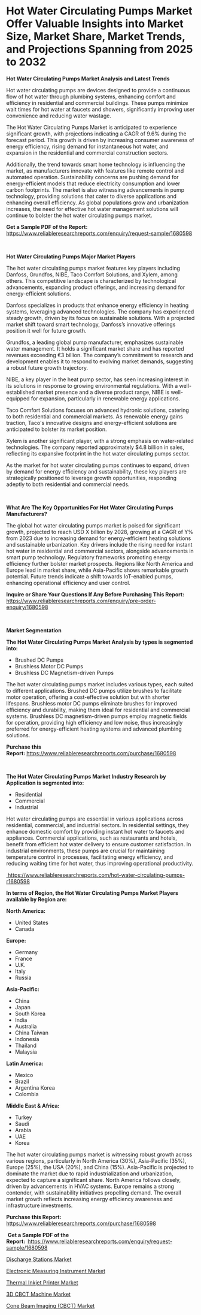 <p><h1>Hot Water Circulating Pumps Market Offer Valuable Insights into Market Size, Market Share, Market Trends, and Projections Spanning from 2025 to 2032</h1></p><p><strong>Hot Water Circulating Pumps Market Analysis and Latest Trends</strong></p>
<p><p>Hot water circulating pumps are devices designed to provide a continuous flow of hot water through plumbing systems, enhancing comfort and efficiency in residential and commercial buildings. These pumps minimize wait times for hot water at faucets and showers, significantly improving user convenience and reducing water wastage.</p><p>The Hot Water Circulating Pumps Market is anticipated to experience significant growth, with projections indicating a CAGR of 9.6% during the forecast period. This growth is driven by increasing consumer awareness of energy efficiency, rising demand for instantaneous hot water, and expansion in the residential and commercial construction sectors. </p><p>Additionally, the trend towards smart home technology is influencing the market, as manufacturers innovate with features like remote control and automated operation. Sustainability concerns are pushing demand for energy-efficient models that reduce electricity consumption and lower carbon footprints. The market is also witnessing advancements in pump technology, providing solutions that cater to diverse applications and enhancing overall efficiency. As global populations grow and urbanization increases, the need for effective hot water management solutions will continue to bolster the hot water circulating pumps market.</p></p>
<p><strong>Get a Sample PDF of the Report:&nbsp;</strong> <a href="https://www.reliableresearchreports.com/enquiry/request-sample/1680598?utm_campaign=31&utm_medium=2&utm_source=Github&utm_content=ia&utm_term=24032025&utm_id=hot-water-circulating-pumps">https://www.reliableresearchreports.com/enquiry/request-sample/1680598</a></p>
<p>&nbsp;</p>
<p><strong>Hot Water Circulating Pumps Major Market Players</strong></p>
<p><p>The hot water circulating pumps market features key players including Danfoss, Grundfos, NIBE, Taco Comfort Solutions, and Xylem, among others. This competitive landscape is characterized by technological advancements, expanding product offerings, and increasing demand for energy-efficient solutions.</p><p>Danfoss specializes in products that enhance energy efficiency in heating systems, leveraging advanced technologies. The company has experienced steady growth, driven by its focus on sustainable solutions. With a projected market shift toward smart technology, Danfoss’s innovative offerings position it well for future growth.</p><p>Grundfos, a leading global pump manufacturer, emphasizes sustainable water management. It holds a significant market share and has reported revenues exceeding €3 billion. The company’s commitment to research and development enables it to respond to evolving market demands, suggesting a robust future growth trajectory.</p><p>NIBE, a key player in the heat pump sector, has seen increasing interest in its solutions in response to growing environmental regulations. With a well-established market presence and a diverse product range, NIBE is well-equipped for expansion, particularly in renewable energy applications.</p><p>Taco Comfort Solutions focuses on advanced hydronic solutions, catering to both residential and commercial markets. As renewable energy gains traction, Taco's innovative designs and energy-efficient solutions are anticipated to bolster its market position.</p><p>Xylem is another significant player, with a strong emphasis on water-related technologies. The company reported approximately $4.8 billion in sales, reflecting its expansive footprint in the hot water circulating pumps sector.</p><p>As the market for hot water circulating pumps continues to expand, driven by demand for energy efficiency and sustainability, these key players are strategically positioned to leverage growth opportunities, responding adeptly to both residential and commercial needs.</p></p>
<p>&nbsp;</p>
<p><strong>What Are The Key Opportunities For Hot Water Circulating Pumps Manufacturers?</strong></p>
<p><p>The global hot water circulating pumps market is poised for significant growth, projected to reach USD X billion by 2028, growing at a CAGR of Y% from 2023 due to increasing demand for energy-efficient heating solutions and sustainable urbanization. Key drivers include the rising need for instant hot water in residential and commercial sectors, alongside advancements in smart pump technology. Regulatory frameworks promoting energy efficiency further bolster market prospects. Regions like North America and Europe lead in market share, while Asia-Pacific shows remarkable growth potential. Future trends indicate a shift towards IoT-enabled pumps, enhancing operational efficiency and user control.</p></p>
<p><strong>Inquire or Share Your Questions If Any Before Purchasing This Report:</strong> <a href="https://www.reliableresearchreports.com/enquiry/pre-order-enquiry/1680598?utm_campaign=31&utm_medium=2&utm_source=Github&utm_content=ia&utm_term=24032025&utm_id=hot-water-circulating-pumps">https://www.reliableresearchreports.com/enquiry/pre-order-enquiry/1680598</a></p>
<p>&nbsp;</p>
<p><strong>Market Segmentation</strong></p>
<p><strong>The Hot Water Circulating Pumps Market Analysis by types is segmented into:</strong></p>
<p><ul><li>Brushed DC Pumps</li><li>Brushless Motor DC Pumps</li><li>Brushless DC Magnetism-driven Pumps</li></ul></p>
<p><p>The hot water circulating pumps market includes various types, each suited to different applications. Brushed DC pumps utilize brushes to facilitate motor operation, offering a cost-effective solution but with shorter lifespans. Brushless motor DC pumps eliminate brushes for improved efficiency and durability, making them ideal for residential and commercial systems. Brushless DC magnetism-driven pumps employ magnetic fields for operation, providing high efficiency and low noise, thus increasingly preferred for energy-efficient heating systems and advanced plumbing solutions.</p></p>
<p><strong>Purchase this Report:&nbsp;</strong><a href="https://www.reliableresearchreports.com/purchase/1680598?utm_campaign=31&utm_medium=2&utm_source=Github&utm_content=ia&utm_term=24032025&utm_id=hot-water-circulating-pumps">https://www.reliableresearchreports.com/purchase/1680598</a></p>
<p>&nbsp;</p>
<p><strong>The Hot Water Circulating Pumps Market Industry Research by Application is segmented into:</strong></p>
<p><ul><li>Residential</li><li>Commercial</li><li>Industrial</li></ul></p>
<p><p>Hot water circulating pumps are essential in various applications across residential, commercial, and industrial sectors. In residential settings, they enhance domestic comfort by providing instant hot water to faucets and appliances. Commercial applications, such as restaurants and hotels, benefit from efficient hot water delivery to ensure customer satisfaction. In industrial environments, these pumps are crucial for maintaining temperature control in processes, facilitating energy efficiency, and reducing waiting time for hot water, thus improving operational productivity.</p></p>
<p><a href="https://www.reliableresearchreports.com/hot-water-circulating-pumps-r1680598?utm_campaign=31&utm_medium=2&utm_source=Github&utm_content=ia&utm_term=24032025&utm_id=hot-water-circulating-pumps">&nbsp;https://www.reliableresearchreports.com/hot-water-circulating-pumps-r1680598</a></p>
<p><strong>In terms of Region, the Hot Water Circulating Pumps Market Players available by Region are:</strong></p>
<p>
    <p> <strong> North America: </strong>
        <ul>
            <li>United States</li>
            <li>Canada</li>
        </ul>
        </p> 
    <p> <strong> Europe: </strong>
        <ul>
            <li>Germany</li>
            <li>France</li>
            <li>U.K.</li>
            <li>Italy</li>
            <li>Russia</li>
        </ul>
        </p> 
    <p> <strong> Asia-Pacific: </strong>
        <ul>
            <li>China</li>
            <li>Japan</li>
            <li>South Korea</li>
            <li>India</li>
            <li>Australia</li>
            <li>China Taiwan</li>
            <li>Indonesia</li>
            <li>Thailand</li>
            <li>Malaysia</li>
        </ul>
        </p> 
    <p> <strong> Latin America: </strong>
        <ul>
            <li>Mexico</li>
            <li>Brazil</li>
            <li>Argentina Korea</li>
            <li>Colombia</li>
        </ul>
        </p> 
    <p> <strong> Middle East & Africa: </strong>
        <ul>
            <li>Turkey</li>
            <li>Saudi</li>
            <li>Arabia</li>
            <li>UAE</li>
            <li>Korea</li>
        </ul>
    </p>
    </p>
<p><p>The hot water circulating pumps market is witnessing robust growth across various regions, particularly in North America (30%), Asia-Pacific (35%), Europe (25%), the USA (20%), and China (15%). Asia-Pacific is projected to dominate the market due to rapid industrialization and urbanization, expected to capture a significant share. North America follows closely, driven by advancements in HVAC systems. Europe remains a strong contender, with sustainability initiatives propelling demand. The overall market growth reflects increasing energy efficiency awareness and infrastructure investments.</p></p>
<p><strong>Purchase this Report: </strong><a href="https://www.reliableresearchreports.com/purchase/1680598?utm_campaign=31&utm_medium=2&utm_source=Github&utm_content=ia&utm_term=24032025&utm_id=hot-water-circulating-pumps">https://www.reliableresearchreports.com/purchase/1680598</a></p>
<p>&nbsp;<strong>Get a Sample PDF of the Report:&nbsp;&nbsp;</strong><a href="https://www.reliableresearchreports.com/enquiry/request-sample/1680598?utm_campaign=31&utm_medium=2&utm_source=Github&utm_content=ia&utm_term=24032025&utm_id=hot-water-circulating-pumps">https://www.reliableresearchreports.com/enquiry/request-sample/1680598</a></p>
<p><strong></strong></p>
<p><p><a href="https://github.com/farjonazemi7/Market-Research-Report-List-1/blob/main/discharge-stations-market.md?utm_campaign=31&utm_medium=2&utm_source=Github&utm_content=ia&utm_term=24032025&utm_id=hot-water-circulating-pumps">Discharge Stations Market</a></p><p><a href="https://github.com/hamremunazm4/Market-Research-Report-List-1/blob/main/electronic-measuring-instrument-market.md?utm_campaign=31&utm_medium=2&utm_source=Github&utm_content=ia&utm_term=24032025&utm_id=hot-water-circulating-pumps">Electronic Measuring Instrument Market</a></p><p><a href="https://github.com/jhoonatsev/Market-Research-Report-List-1/blob/main/thermal-inkjet-printer-market.md?utm_campaign=31&utm_medium=2&utm_source=Github&utm_content=ia&utm_term=24032025&utm_id=hot-water-circulating-pumps">Thermal Inkjet Printer Market</a></p><p><a href="https://github.com/kirstejuvet/Market-Research-Report-List-1/blob/main/3d-cbct-machine-market.md?utm_campaign=31&utm_medium=2&utm_source=Github&utm_content=ia&utm_term=24032025&utm_id=hot-water-circulating-pumps">3D CBCT Machine Market</a></p><p><a href="https://github.com/godutetraeva/Market-Research-Report-List-1/blob/main/cone-beam-imaging-cbct-market.md?utm_campaign=31&utm_medium=2&utm_source=Github&utm_content=ia&utm_term=24032025&utm_id=hot-water-circulating-pumps">Cone Beam Imaging (CBCT) Market</a></p></p>